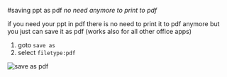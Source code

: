 #saving ppt as pdf
_no need anymore to print to pdf_

if you need your ppt in pdf 
there is no need to print it to pdf anymore
but you just can save it as pdf
(works also for all other office apps)

1) goto  `save as`
2) select `filetype:pdf`

![save as pdf](imgs/ppt-save-as-pdf.png)
